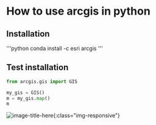 
# How to use arcgis in python

## Installation
'''python
conda install -c esri arcgis
'''

## Test installation


```python
from arcgis.gis import GIS

my_gis = GIS()
m = my_gis.map()
m
```
![image-title-here](https://github.com/aimanyongki/remotesensing/blob/master/_posts/test_arcgis.jpg?raw=true){:class="img-responsive"}


